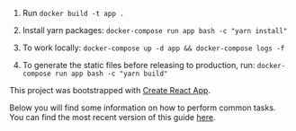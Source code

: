 1. Run `docker build -t app .`

2. Install yarn packages:
   `docker-compose run app bash -c "yarn install"`

2. To work locally:
   `docker-compose up -d app && docker-compose logs -f`

3. To generate the static files before releasing to production, run:
   `docker-compose run app bash -c "yarn build"`


This project was bootstrapped with [Create React App](https://github.com/facebookincubator/create-react-app).

Below you will find some information on how to perform common tasks.<br>
You can find the most recent version of this guide [here](https://github.com/facebookincubator/create-react-app/blob/master/packages/react-scripts/template/README.md).
